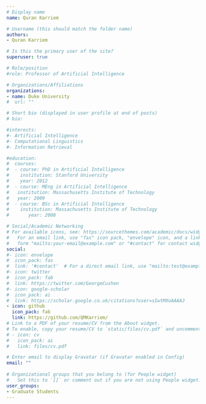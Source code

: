 ```yaml
---
# Display name
name: Quran Karriem

# Username (this should match the folder name)
authors:
- Quran Karriem

# Is this the primary user of the site?
superuser: true

# Role/position
#role: Professor of Artificial Intelligence

# Organizations/Affiliations
organizations:
- name: Duke University
#  url: ""

# Short bio (displayed in user profile at end of posts)
# bio:

#interests:
#- Artificial Intelligence
#- Computational Linguistics
#- Information Retrieval

#education:
#  courses:
#  - course: PhD in Artificial Intelligence
#    institution: Stanford University
#    year: 2012
#  - course: MEng in Artificial Intelligence
#   institution: Massachusetts Institute of Technology
#   year: 2009
#  - course: BSc in Artificial Intelligence
#    institution: Massachusetts Institute of Technology
#       year: 2008

# Social/Academic Networking
# For available icons, see: https://sourcethemes.com/academic/docs/widgets/#icons
#   For an email link, use "fas" icon pack, "envelope" icon, and a link in the
#   form "mailto:your-email@example.com" or "#contact" for contact widget.
social:
#- icon: envelope
#  icon_pack: fas
#  link: '#contact'  # For a direct email link, use "mailto:test@example.org".
#- icon: twitter
#  icon_pack: fab
#  link: https://twitter.com/GeorgeCushen
#- icon: google-scholar
#  icon_pack: ai
#  link: https://scholar.google.co.uk/citations?user=sIwtMXoAAAAJ
- icon: github
  icon_pack: fab
  link: https://github.com/QMKarriem/
# Link to a PDF of your resume/CV from the About widget.
# To enable, copy your resume/CV to `static/files/cv.pdf` and uncomment the lines below.  
# - icon: cv
#   icon_pack: ai
#   link: files/cv.pdf

# Enter email to display Gravatar (if Gravatar enabled in Config)
email: ""
  
# Organizational groups that you belong to (for People widget)
#   Set this to `[]` or comment out if you are not using People widget.  
user_groups:
- Graduate Students
---
```


